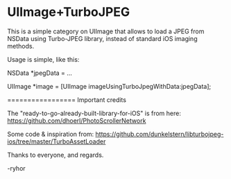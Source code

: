 UIImage+TurboJPEG
=================


This is a simple category on UIImage that allows to load a JPEG from NSData using Turbo-JPEG library, instead of standard iOS imaging methods.

Usage is simple, like this:


NSData *jpegData = ...

UIImage *image = [UIImage imageUsingTurboJpegWithData:jpegData];


=================
Important credits

The "ready-to-go-already-built-library-for-iOS" is from here:
https://github.com/dhoerl/PhotoScrollerNetwork

Some code & inspiration from:
https://github.com/dunkelstern/libturbojpeg-ios/tree/master/TurboAssetLoader


Thanks to everyone, and regards.

-ryhor
